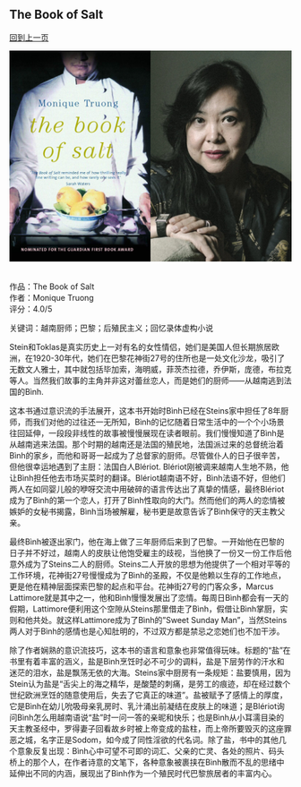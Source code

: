 ## The Book of Salt
[回到上一页](https://boheme13.github.io/books/)  &nbsp;&nbsp;

![avatar](./IMG-1700.jpg)
<br>
<br>


作品：The Book of Salt <br>
作者：Monique Truong<br>
评分：4.0/5<br>

关键词：越南厨师；巴黎；后殖民主义；回忆录体虚构小说

Stein和Toklas是真实历史上一对有名的女性情侣，她们是美国人但长期旅居欧洲，在1920-30年代，她们在巴黎花神街27号的住所也是一处文化沙龙，吸引了无数文人雅士，其中就包括毕加索，海明威，菲茨杰拉德，乔伊斯，庞德，布拉克等人。当然我们故事的主角并非这对蕾丝恋人，而是她们的厨师——从越南逃到法国的Bình. 

这本书通过意识流的手法展开，这本书开始时Bình已经在Steins家中担任了8年厨师，而我们对他的过往还一无所知，Bình的记忆随着日常生活中的一个个小场景往回延伸，一段段非线性的故事被慢慢展现在读者眼前。我们慢慢知道了Bình是从越南逃来法国。那个时期的越南还是法国的殖民地，法国派过来的总督统治着Bình的家乡，而他和哥哥一起成为了总督家的厨师。尽管做仆人的日子很辛苦，但他很幸运地遇到了主厨：法国白人Blériot. Blériot刚被调来越南人生地不熟，他让Bình担任他去市场买菜时的翻译。Blériot越南语不好，Bình法语不好，但他们两人在如同婴儿般的咿呀交流中用破碎的语言传达出了真挚的情感，最终Blériot成为了Bình的第一个恋人，打开了Bình性取向的大门。然而他们的两人的恋情被嫉妒的女秘书揭露，Bình当场被解雇，秘书更是故意告诉了Bình保守的天主教父亲。

最终Bình被逐出家门，他在海上做了三年厨师后来到了巴黎。一开始他在巴黎的日子并不好过，越南人的皮肤让他饱受雇主的歧视，当他换了一份又一份工作后他意外成为了Steins二人的厨师。Steins二人开放的思想为他提供了一个相对平等的工作环境，花神街27号慢慢成为了Bình的圣殿，不仅是他赖以生存的工作地点，更是他在精神层面探索巴黎的起点和平台。花神街27号的门客众多，Marcus Lattimore就是其中之一，他和Bình慢慢发展出了恋情。每周日Bình都会有一天的假期，Lattimore便利用这个空隙从Steins那里借走了Bình，假借让Bình掌厨，实则和他共处。就这样Lattimore成为了Bình的”Sweet Sunday Man”，当然Steins两人对于Bình的感情也是心知肚明的，不过双方都是禁忌之恋她们也不加干涉。

除了作者娴熟的意识流技巧，这本书的语言和意象也非常值得玩味。标题的“盐”在书里有着丰富的涵义，盐是Bình烹饪时必不可少的调料，盐是下层劳作的汗水和迷茫的泪水，盐是飘荡无依的大海。Steins家中厨房有一条规矩：盐要慎用，因为Stein认为盐是“舌尖上的海之精华，是酸楚的刺痛，是劳工的痕迹，却在经过数个世纪欧洲烹饪的随意使用后，失去了它真正的味道”。盐被赋予了感情上的厚度，它是Bình在幼儿吮吸母亲乳房时、乳汁涌出前凝结在皮肤上的味道；是Blériot询问Bình怎么用越南语说“盐”时一问一答的亲昵和快乐；也是Bình从小耳濡目染的天主教圣经中，罗得妻子回看故乡时被上帝变成的盐柱，而上帝所要毁灭的这座罪恶之城，名字正是Sodom，如今成了同性淫欲的代名词。除了盐，书中的其他几个意象反复出现：Bình心中可望不可即的词汇、父亲的亡灵、各处的照片、码头桥上的那个人，在作者诗意的文笔下，各种意象被裹挟在Bình散而不乱的思绪中延伸出不同的内涵，展现出了Bình作为一个殖民时代巴黎旅居者的丰富内心。